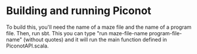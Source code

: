 # Building and running Piconot
To build this, you'll need the name of a maze file and the name of a program file.
Then, run sbt.
This you can type "run maze-file-name program-file-name" (without quotes) and it will run the main function defined in PiconotAPI.scala.